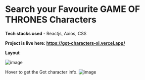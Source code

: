 # Search your Favourite GAME OF THRONES Characters

**Tech stacks used** - Reactjs, Axios, CSS

**Project is live here: https://got-characters-xi.vercel.app/**


**Layout**

![image](https://github.com/ananysagar/GOT-Characters/assets/39479521/8ca8a8c0-ee83-4559-ab7c-cb483ddb314d)

Hover to get the Got character info.
![image](https://github.com/ananysagar/GOT-Characters/assets/39479521/3fc4e3ba-a28e-4870-a1cd-0719cf6521f8)
